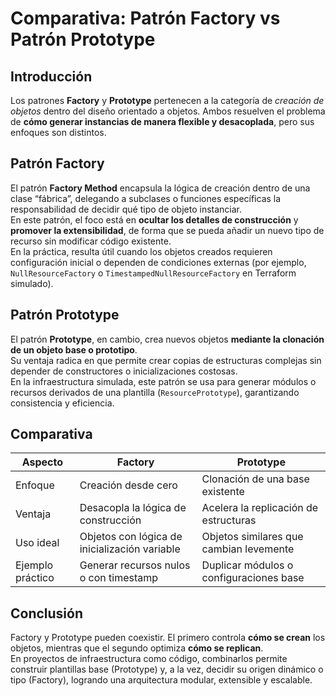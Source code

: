 # Comparativa: Patrón Factory vs Patrón Prototype

## Introducción
Los patrones **Factory** y **Prototype** pertenecen a la categoría de *creación de objetos* dentro del diseño orientado a objetos. Ambos resuelven el problema de **cómo generar instancias de manera flexible y desacoplada**, pero sus enfoques son distintos.

## Patrón Factory
El patrón **Factory Method** encapsula la lógica de creación dentro de una clase “fábrica”, delegando a subclases o funciones específicas la responsabilidad de decidir qué tipo de objeto instanciar.  
En este patrón, el foco está en **ocultar los detalles de construcción** y **promover la extensibilidad**, de forma que se pueda añadir un nuevo tipo de recurso sin modificar código existente.  
En la práctica, resulta útil cuando los objetos creados requieren configuración inicial o dependen de condiciones externas (por ejemplo, `NullResourceFactory` o `TimestampedNullResourceFactory` en Terraform simulado).

## Patrón Prototype
El patrón **Prototype**, en cambio, crea nuevos objetos **mediante la clonación de un objeto base o prototipo**.  
Su ventaja radica en que permite crear copias de estructuras complejas sin depender de constructores o inicializaciones costosas.  
En la infraestructura simulada, este patrón se usa para generar módulos o recursos derivados de una plantilla (`ResourcePrototype`), garantizando consistencia y eficiencia.

## Comparativa
| Aspecto | Factory | Prototype |
|----------|----------|------------|
| Enfoque | Creación desde cero | Clonación de una base existente |
| Ventaja | Desacopla la lógica de construcción | Acelera la replicación de estructuras |
| Uso ideal | Objetos con lógica de inicialización variable | Objetos similares que cambian levemente |
| Ejemplo práctico | Generar recursos nulos o con timestamp | Duplicar módulos o configuraciones base |

## Conclusión
Factory y Prototype pueden coexistir. El primero controla **cómo se crean** los objetos, mientras que el segundo optimiza **cómo se replican**.  
En proyectos de infraestructura como código, combinarlos permite construir plantillas base (Prototype) y, a la vez, decidir su origen dinámico o tipo (Factory), logrando una arquitectura modular, extensible y escalable.
